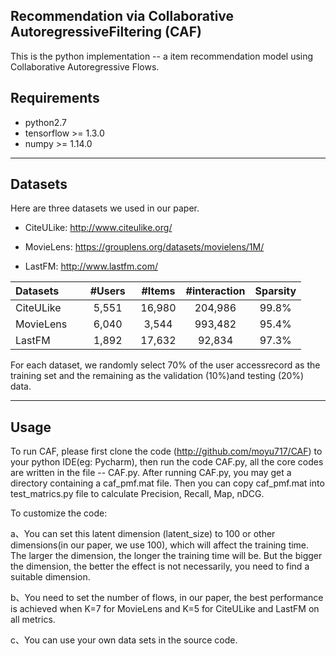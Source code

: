 ## Recommendation via Collaborative AutoregressiveFiltering (CAF)

This is the python implementation -- a item recommendation model using Collaborative Autoregressive Flows.

## Requirements
- python2.7
- tensorflow >= 1.3.0
- numpy >= 1.14.0

------------------

## Datasets
Here are three datasets we used in our paper. 
- CiteULike: <http://www.citeulike.org/>

- MovieLens: <https://grouplens.org/datasets/movielens/1M/>

- LastFM: <http://www.lastfm.com/>

| Datasets        |    #Users    | #Items  |#interaction |Sparsity |
| ------------- |:-------------:| :-----:|:--------:|:--------:|
| CiteULike     |5,551|  16,980|   204,986 |     99.8%|
| MovieLens     |6,040 | 3,544 |   993,482 |     95.4%|
| LastFM  |1,892  |17,632 |  92,834 |      97.3%|


For each dataset, we randomly select 70% of the user accessrecord as the training set and the remaining as the validation (10%)and testing (20%) data.

------------------

## Usage
To run CAF, please first clone the code (http://github.com/moyu717/CAF) to your python IDE(eg: Pycharm), then run the code CAF.py,  all the core codes are written in the file -- CAF.py.  After running CAF.py,  you may get a directory containing a caf_pmf.mat file.  Then you can copy caf_pmf.mat into test_matrics.py file to calculate Precision, Recall, Map, nDCG. 

To customize the code:

a、You can set this latent dimension (latent_size) to 100 or other dimensions(in our paper, we use 100),  which will affect the training time.  The larger the dimension, the longer the training time will be.  But the bigger the dimension,  the better the effect is not necessarily,  you need to find a suitable dimension.

b、You need to set the number of flows,  in our paper,  the best performance is achieved when K=7 for MovieLens and K=5 for CiteULike and LastFM on all metrics.

c、You can use your own data sets in the source code.
